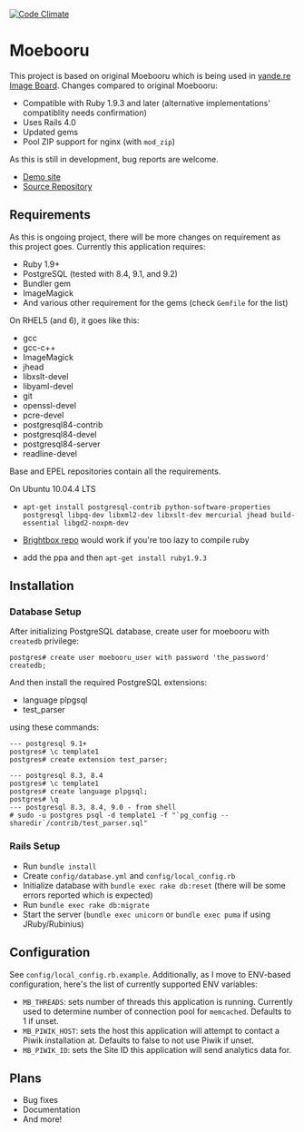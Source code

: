 [![Code Climate](https://codeclimate.com/github/moebooru/moebooru.png)](https://codeclimate.com/github/moebooru/moebooru)

Moebooru
========

This project is based on original Moebooru which is being used in [yande.re Image Board](http://yande.re). Changes compared to original Moebooru:

* Compatible with Ruby 1.9.3 and later (alternative implementations' compatiblity needs confirmation)
* Uses Rails 4.0
* Updated gems
* Pool ZIP support for nginx (with `mod_zip`)

As this is still in development, bug reports are welcome.

* [Demo site](http://moe.myconan.net)
* [Source Repository](http://github.com/moebooru/moebooru)

Requirements
------------

As this is ongoing project, there will be more changes on requirement as this project goes. Currently this application requires:

* Ruby 1.9+
* PostgreSQL (tested with 8.4, 9.1, and 9.2)
* Bundler gem
* ImageMagick
* And various other requirement for the gems (check `Gemfile` for the list)

On RHEL5 (and 6), it goes like this:

* gcc
* gcc-c++
* ImageMagick
* jhead
* libxslt-devel
* libyaml-devel
* git
* openssl-devel
* pcre-devel
* postgresql84-contrib
* postgresql84-devel
* postgresql84-server
* readline-devel

Base and EPEL repositories contain all the requirements.

On Ubuntu 10.04.4 LTS

* `apt-get install postgresql-contrib python-software-properties postgresql libpq-dev libxml2-dev libxslt-dev mercurial jhead build-essential libgd2-noxpm-dev`

* [Brightbox repo](http://blog.brightbox.co.uk/posts/next-generation-ruby-packages-for-ubuntu) would work if you're too lazy to compile ruby

* add the ppa and then `apt-get install ruby1.9.3`

Installation
------------

### Database Setup

After initializing PostgreSQL database, create user for moebooru with `createdb` privilege:

    postgres# create user moebooru_user with password 'the_password' createdb;

And then install the required PostgreSQL extensions:

* language plpgsql
* test_parser

using these commands:

    --- postgresql 9.1+
    postgres# \c template1
    postgres# create extension test_parser;

    --- postgresql 8.3, 8.4
    postgres# \c template1
    postgres# create language plpgsql;
    postgres# \q
    --- postgresql 8.3, 8.4, 9.0 - from shell
    # sudo -u postgres psql -d template1 -f "`pg_config --sharedir`/contrib/test_parser.sql"


### Rails Setup

* Run `bundle install`
* Create `config/database.yml` and `config/local_config.rb`
* Initialize database with `bundle exec rake db:reset` (there will be some errors reported which is expected)
* Run `bundle exec rake db:migrate`
* Start the server (`bundle exec unicorn` or `bundle exec puma` if using JRuby/Rubinius)

Configuration
-------------

See `config/local_config.rb.example`. Additionally, as I move to ENV-based configuration, here's the list of currently supported ENV variables:

- `MB_THREADS`: sets number of threads this application is running. Currently used to determine number of connection pool for `memcached`. Defaults to 1 if unset.
- `MB_PIWIK_HOST`: sets the host this application will attempt to contact a Piwik installation at. Defaults to false to not use Piwik if unset.
- `MB_PIWIK_ID`: sets the Site ID this application will send analytics data for.

Plans
-----

* Bug fixes
* Documentation
* And more!
